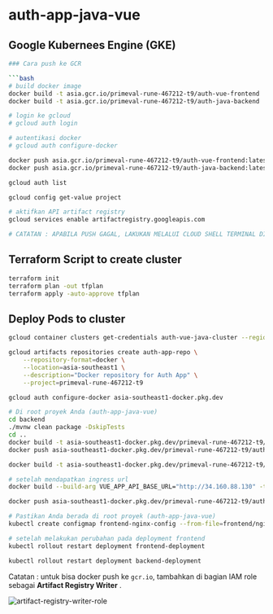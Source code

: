 # auth-app-java-vue

## Google Kubernees Engine (GKE)

```bash
### Cara push ke GCR

```bash
# build docker image
docker build -t asia.gcr.io/primeval-rune-467212-t9/auth-vue-frontend ./frontend
docker build -t asia.gcr.io/primeval-rune-467212-t9/auth-java-backend ./backend

# login ke gcloud
# gcloud auth login

# autentikasi docker
# gcloud auth configure-docker

docker push asia.gcr.io/primeval-rune-467212-t9/auth-vue-frontend:latest
docker push asia.gcr.io/primeval-rune-467212-t9/auth-java-backend:latest

gcloud auth list

gcloud config get-value project

# aktifkan API artifact registry
gcloud services enable artifactregistry.googleapis.com

# CATATAN : APABILA PUSH GAGAL, LAKUKAN MELALUI CLOUD SHELL TERMINAL DI GOOGLE CLOUD
```

## Terraform Script to create cluster

```bash
terraform init
terraform plan -out tfplan
terraform apply -auto-approve tfplan
```

## Deploy Pods to cluster

```bash
gcloud container clusters get-credentials auth-vue-java-cluster --region asia-southeast1-a --project primeval-rune-467212-t9

gcloud artifacts repositories create auth-app-repo \
    --repository-format=docker \
    --location=asia-southeast1 \
    --description="Docker repository for Auth App" \
    --project=primeval-rune-467212-t9

gcloud auth configure-docker asia-southeast1-docker.pkg.dev

# Di root proyek Anda (auth-app-java-vue)
cd backend
./mvnw clean package -DskipTests
cd ..
docker build -t asia-southeast1-docker.pkg.dev/primeval-rune-467212-t9/auth-app-repo/auth-backend:latest ./backend
docker push asia-southeast1-docker.pkg.dev/primeval-rune-467212-t9/auth-app-repo/auth-backend:latest

docker build -t asia-southeast1-docker.pkg.dev/primeval-rune-467212-t9/auth-app-repo/auth-frontend:latest ./frontend

# setelah mendapatkan ingress url
docker build --build-arg VUE_APP_API_BASE_URL="http://34.160.88.130" -t asia-southeast1-docker.pkg.dev/primeval-rune-467212-t9/auth-app-repo/auth-frontend:latest ./frontend

docker push asia-southeast1-docker.pkg.dev/primeval-rune-467212-t9/auth-app-repo/auth-frontend:latest

# Pastikan Anda berada di root proyek (auth-app-java-vue)
kubectl create configmap frontend-nginx-config --from-file=frontend/nginx.conf

# setelah melakukan perubahan pada deployment frontend
kubectl rollout restart deployment frontend-deployment

kubectl rollout restart deployment backend-deployment

```

<!-- ```bash
# Install gcloud-cli (linux)
# https://cloud.google.com/sdk/docs/install-sdk
curl -O https://dl.google.com/dl/cloudsdk/channels/rapid/downloads/google-cloud-cli-linux-x86_64.tar.gz
tar -xf google-cloud-cli-linux-x86_64.tar.gz
./google-cloud-sdk/install.sh
./google-cloud-sdk/bin/gcloud init
# install komponen : kubectl
gcloud components install kubectl

# login & konfigurasi gcloud
gcloud auth login
# gcloud config set project <YOUR_PROJECT_ID>
gcloud config set project primeval-rune-467212-t9

# atau akses via online terminal : https://shell.cloud.google.com/

# buat cluster baru
# LAKUKAN DARI GOOGLE CLOUD CONSOLE (GUI)
gcloud beta container clusters create "vue-java-auth-app" \
  --project "primeval-rune-467212-t9" \
  --region "asia-southeast1" \
  --tier "standard" \
  --no-enable-basic-auth \
  --cluster-version "1.33.2-gke.1111000" \
  --release-channel "regular" \
  --machine-type "e2-micro" \
  --image-type "COS_CONTAINERD" \
  --disk-type "pd-standard" \
  --disk-size "15" \
  --metadata disable-legacy-endpoints=true \
  --num-nodes "2" \
  --logging=SYSTEM,WORKLOAD \
  --monitoring=SYSTEM,STORAGE,POD,DEPLOYMENT,STATEFULSET,DAEMONSET,HPA,JOBSET,CADVISOR,KUBELET,DCGM \
  --enable-ip-alias \
  --network "projects/primeval-rune-467212-t9/global/networks/default" \
  --subnetwork "projects/primeval-rune-467212-t9/regions/asia-southeast1/subnetworks/default" \
  --no-enable-intra-node-visibility \
  --default-max-pods-per-node "110" \
  --enable-ip-access \
  --security-posture=standard \
  --workload-vulnerability-scanning=disabled \
  --no-enable-google-cloud-access \
  --addons HorizontalPodAutoscaling,HttpLoadBalancing,GcePersistentDiskCsiDriver \
  --enable-autoupgrade \
  --enable-autorepair \
  --max-surge-upgrade 1 \
  --max-unavailable-upgrade 0 \
  --binauthz-evaluation-mode=DISABLED \
  --enable-managed-prometheus \
  --enable-shielded-nodes \
  --shielded-integrity-monitoring \
  --no-shielded-secure-boot

# dapatkan kredential cluster u/ k8s
gcloud container clusters get-credentials vue-java-auth-app --zone=asia-southeast1

# Login ke GCR terlebih dahulu
gcloud auth configure-docker

# Bangun image
# syntax:
# docker build -t gcr.io/<YOUR_PROJECT_ID>/<NAMA_IMAGE>:<TAG>   <DIREKTORI_BUILD>

# Bangun image frontend
docker build -t asia.gcr.io/primeval-rune-467212-t9/auth-app-java-vue-frontend:latest --build-arg VUE_APP_API_BASE_URL=/api ./frontend

# Push image frontend ke GCR
docker push asia.gcr.io/primeval-rune-467212-t9/auth-app-java-vue-frontend:latest

# (Jika ada Dockerfile backend di root project, atau sesuaikan path-nya)
docker build -t asia.gcr.io/primeval-rune-467212-t9/auth-app-java-vue-backend:latest ./backend # Sesuaikan path ke Dockerfile backend Anda

# Push image backend ke GCR
docker push asia.gcr.io/primeval-rune-467212-t9/auth-app-java-vue-backend:latest

# Terapkan semua file manifest ke cluster GKE Anda
kubectl apply -f k8s/

# Dapatkan Alamat IP Ingress Eksternal
kubectl get ingress auth-app-ingress

# memperbarui APP_FRONTEND_URL di secret backend agar CORS berfungsi dengan benar.
kubectl edit secret backend-secrets

# Restart Deployment Backend agar perubahan pada secret diambil oleh pod backend
kubectl rollout restart deployment backend-deployment
```
 -->

Catatan : untuk bisa docker push ke `gcr.io`, tambahkan di bagian IAM role sebagai **Artifact Registry Writer** .

![artifact-registry-writer-role](./img/artifact-registry-writer-role.png)

<!-- ## Demonstrasi

![video-demonstrasi](./img/demo.gif)

## Cara Menjalankan (Minikube k8s)

```bash
# memulai service minikube
minikube start

# lakukan dari root folder
# memulai pods
minikube kubectl -- apply -f k8s/

# lihat url frontend (u/ akses dari browser)
minikube service frontend-service
```

## PENTING DIBACA SUPAYA BISA KOMUNIKASI ANTAR PODS

Kuncinya ada 2 :

1. Backend mengizinkan akses frontend (CORS)
2. Frontend hit endpoint API yang benar

### Cara mencapai **Kunci 1**

**Langkah 0** : dapatkan IP dari minikube

```bash
minikube ip
```

**Langkah 1** : Atur IP frontend-service agar sama dengan IP minikube + set port statis (NodePort)

caranya? gunakan `type:NodePort` dan atur nilai `nodePort` pada `frontend-service.yml`

```yml
apiVersion: v1
kind: Service
metadata:
  name: frontend-service
spec:
  type: NodePort
  selector:
    app: frontend
  ports:
    - protocol: TCP
      port: 80 # Port service Kubernetes
      targetPort: 80 # Port container Nginx
      nodePort: 30080 # Port untuk akses dari browser
```

**Langkah 2** : Atur CORS origin policy di sisi backend

pada `backend-deployment.yml` simpan:

```yml
env:
- name: APP_FRONTEND_URL
    valueFrom:
    secretKeyRef:
        name: backend-secrets
        key: APP_FRONTEND_URL # Ambil URL frontend dari Secret
```

`backend-secret.yml`

```yml
stringData:
  APP_FRONTEND_URL: "http://192.168.49.2:30080" 
  # 192.168.49.2 : IP dari minikube (jalankan command `minikube ip` di terminal)
  # 30080: NodePort (diatur statis di frontend-service.yml)
```

info : `APP_FRONTEND_URL` akan di-set: `app.frontend.url=${APP_FRONTEND_URL}` pada `application.properties` untuk kemudian dipanggil ke `SecurityConfig.java` :

```java
@Value("${app.frontend.url}")
    private String frontendUrl;
    
    @Bean
    public CorsFilter corsFilter() {
        // ...
        config.addAllowedOrigin(frontendUrl); // Your Vue.js dev server
        // ...
    }
```

### Cara mencapai **Kunci 2**

**Langkah 1** : Pastikan endpoint yang akan di-hit dari frontend sesuai dengan controller di backend.

- login

```js
// ingat bahwa : IP minikube : http://192.168.49.2
// maka akan hit ke : http://192.168.49.2/api/auth/login
const response = await axios.post(`${process.env.VUE_APP_API_BASE_URL}/api/auth/login`, {
    username: this.username,
    password: this.password
});
```

- register

```js
// hit ke http://192.168.49.2/api/auth/register
const response = await axios.post(`${process.env.VUE_APP_API_BASE_URL}/api/auth/register`, {
    username: this.username,
    password: this.password
});
```

- dashboard

```js
// hit ke http://192.168.49.2/api/dashboard
const response = await axios.get(`${process.env.VUE_APP_API_BASE_URL}/api/dashboard`, {
    headers: {
    Authorization: `Bearer ${token}` // Send the JWT token in the header
    }
});
```

- controller backend

```java
@RequestMapping("/api/auth")
public class AuthController {
    // ...
    @PostMapping("/register")
    // ...
    @PostMapping("/login")
    // ...
}

@RequestMapping("/api/dashboard")
public class DashboardController {
    // ...
}
```

info : menerapkan `VUE_APP_API_BASE_URL` di `env` pada `backend-deployment.yaml` akan SIA-SIA karena nilainya tidak akan terpanggil di kode `javascript`.

```yaml
env: # Variabel lingkungan build-time sekarang adalah variabel runtime yang di-inject di deployment
    - name: VUE_APP_API_BASE_URL # Atau nama variabel lingkungan yang digunakan frontend Anda
    value: "http://backend-service:8081" # URL internal ke backend service
```

**Langkah 2** : atur ingress controller di `ingress.yaml` sehingga request dari localhost dengan endpoint `/` akan diteruskan ke frontend-service, sedangkan endpoint `/api` akan diteruskan ke `backend-service`

```yaml
- host: localhost # Ganti dengan domain Anda jika ada
      http:
        paths:
        # Semua request yang cocok dengan /api akan diteruskan ke backend-service
        - path: /api
          pathType: Prefix
          backend:
            service:
              name: backend-service # Nama Service Kubernetes untuk backend Anda
              port:
                number: 8081 # Port yang diekspos oleh Service backend (sesuai server.port di Spring Boot)

        # Semua request yang tidak cocok dengan /api akan diteruskan ke frontend-service
        - path: /
          pathType: Prefix # Akan cocok dengan semua path
          backend:
            service:
              name: frontend-service # Nama Service Kubernetes untuk frontend Anda
              port:
                number: 80 # Port yang diekspos oleh Service frontend (Nginx di kontainer frontend)
```

## Catatan singkat (minikube k8s)

```bash
# melihat info pods
minikube kubectl -- get pods -w

# berhentikan pods
minikube kubectl -- delete -f k8s/

# lihat log dari pods
minikube kubectl -- logs [nama-pods]

# eksekusi ke dalam pods
minikube kubectl -- exec -it [nama-pods] -- [command]

# contoh:
# minikube kubectl -- get pods
# OUTPUT:
    # NAME                                   READY   STATUS              RESTARTS   AGE
    # backend-deployment-6f6ffccff7-bfr5j    1/1     Running             0          109s
    # db-deployment-c6997d66f-pr9lp          1/1     Running             0          109s
    # frontend-deployment-5696f8968f-n6pp4   0/1     ContainerCreating   0          109s
# minikube kubectl -- exec -it db-deployment-c6997d66f-pr9lp -- psql -U auth_user -d auth_db
# OUTPUT:
    # psql (17.5 (Debian 17.5-1.pgdg120+1))
    # Type "help" for help.

    # auth_db=#

# cek IP minikube
minikube ip

# akses dashboard
minikube dashboard
```

## Catatan Singkat build ulang docker image & push ulang ke Dockerhub (registry)

```bash
# masuk ke folder /frontend/
docker build -t bostang/auth-app-java-vue-frontend:latest .
docker push bostang/auth-app-java-vue-frontend:latest
``` -->
